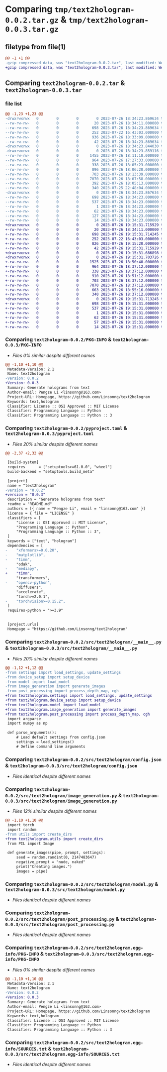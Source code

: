 # Comparing `tmp/text2hologram-0.0.2.tar.gz` & `tmp/text2hologram-0.0.3.tar.gz`

## filetype from file(1)

```diff
@@ -1 +1 @@
-gzip compressed data, was "text2hologram-0.0.2.tar", last modified: Wed Jul 26 18:34:23 2023, max compression
+gzip compressed data, was "text2hologram-0.0.3.tar", last modified: Wed Jul 26 19:15:31 2023, max compression
```

## Comparing `text2hologram-0.0.2.tar` & `text2hologram-0.0.3.tar`

### file list

```diff
@@ -1,23 +1,23 @@
-drwxrwxrwx   0        0        0        0 2023-07-26 18:34:23.869634 text2hologram-0.0.2/
--rw-rw-rw-   0        0        0       20 2023-07-26 18:34:11.000000 text2hologram-0.0.2/MANIFEST.in
--rw-rw-rw-   0        0        0      698 2023-07-26 18:34:23.869634 text2hologram-0.0.2/PKG-INFO
--rw-rw-rw-   0        0        0      252 2023-07-22 16:43:03.000000 text2hologram-0.0.2/README.md
--rw-rw-rw-   0        0        0      936 2023-07-26 18:33:09.000000 text2hologram-0.0.2/pyproject.toml
--rw-rw-rw-   0        0        0       42 2023-07-26 18:34:23.869634 text2hologram-0.0.2/setup.cfg
-drwxrwxrwx   0        0        0        0 2023-07-26 18:34:23.844030 text2hologram-0.0.2/src/
-drwxrwxrwx   0        0        0        0 2023-07-26 18:34:23.859116 text2hologram-0.0.2/src/text2hologram/
--rw-rw-rw-   0        0        0     1455 2023-07-26 18:11:18.000000 text2hologram-0.0.2/src/text2hologram/__main__.py
--rw-rw-rw-   0        0        0      964 2023-07-26 17:27:33.000000 text2hologram-0.0.2/src/text2hologram/config.json
--rw-rw-rw-   0        0        0      338 2023-07-26 18:05:23.000000 text2hologram-0.0.2/src/text2hologram/device_setup.py
--rw-rw-rw-   0        0        0      896 2023-07-26 18:06:20.000000 text2hologram-0.0.2/src/text2hologram/image_generation.py
--rw-rw-rw-   0        0        0      703 2023-07-26 18:13:39.000000 text2hologram-0.0.2/src/text2hologram/model.py
--rw-rw-rw-   0        0        0     7070 2023-07-26 18:07:58.000000 text2hologram-0.0.2/src/text2hologram/post_processing.py
--rw-rw-rw-   0        0        0      392 2023-07-26 18:05:13.000000 text2hologram-0.0.2/src/text2hologram/settings.py
--rw-rw-rw-   0        0        0      340 2023-07-25 22:48:04.000000 text2hologram-0.0.2/src/text2hologram/utils.py
-drwxrwxrwx   0        0        0        0 2023-07-26 18:34:23.867634 text2hologram-0.0.2/src/text2hologram.egg-info/
--rw-rw-rw-   0        0        0      698 2023-07-26 18:34:23.000000 text2hologram-0.0.2/src/text2hologram.egg-info/PKG-INFO
--rw-rw-rw-   0        0        0      537 2023-07-26 18:34:23.000000 text2hologram-0.0.2/src/text2hologram.egg-info/SOURCES.txt
--rw-rw-rw-   0        0        0        1 2023-07-26 18:34:23.000000 text2hologram-0.0.2/src/text2hologram.egg-info/dependency_links.txt
--rw-rw-rw-   0        0        0       62 2023-07-26 18:34:23.000000 text2hologram-0.0.2/src/text2hologram.egg-info/entry_points.txt
--rw-rw-rw-   0        0        0      127 2023-07-26 18:34:23.000000 text2hologram-0.0.2/src/text2hologram.egg-info/requires.txt
--rw-rw-rw-   0        0        0       14 2023-07-26 18:34:23.000000 text2hologram-0.0.2/src/text2hologram.egg-info/top_level.txt
+drwxrwxrwx   0        0        0        0 2023-07-26 19:15:31.715929 text2hologram-0.0.3/
+-rw-rw-rw-   0        0        0       20 2023-07-26 18:34:11.000000 text2hologram-0.0.3/MANIFEST.in
+-rw-rw-rw-   0        0        0      698 2023-07-26 19:15:31.714245 text2hologram-0.0.3/PKG-INFO
+-rw-rw-rw-   0        0        0      252 2023-07-22 16:43:03.000000 text2hologram-0.0.3/README.md
+-rw-rw-rw-   0        0        0      826 2023-07-26 19:15:20.000000 text2hologram-0.0.3/pyproject.toml
+-rw-rw-rw-   0        0        0       42 2023-07-26 19:15:31.715929 text2hologram-0.0.3/setup.cfg
+drwxrwxrwx   0        0        0        0 2023-07-26 19:15:31.686898 text2hologram-0.0.3/src/
+drwxrwxrwx   0        0        0        0 2023-07-26 19:15:31.703726 text2hologram-0.0.3/src/text2hologram/
+-rw-rw-rw-   0        0        0     1525 2023-07-26 18:50:40.000000 text2hologram-0.0.3/src/text2hologram/__main__.py
+-rw-rw-rw-   0        0        0      964 2023-07-26 18:37:12.000000 text2hologram-0.0.3/src/text2hologram/config.json
+-rw-rw-rw-   0        0        0      338 2023-07-26 18:37:12.000000 text2hologram-0.0.3/src/text2hologram/device_setup.py
+-rw-rw-rw-   0        0        0      910 2023-07-26 18:51:12.000000 text2hologram-0.0.3/src/text2hologram/image_generation.py
+-rw-rw-rw-   0        0        0      703 2023-07-26 18:37:12.000000 text2hologram-0.0.3/src/text2hologram/model.py
+-rw-rw-rw-   0        0        0     7070 2023-07-26 18:37:12.000000 text2hologram-0.0.3/src/text2hologram/post_processing.py
+-rw-rw-rw-   0        0        0      663 2023-07-26 18:55:16.000000 text2hologram-0.0.3/src/text2hologram/settings.py
+-rw-rw-rw-   0        0        0      340 2023-07-26 18:37:12.000000 text2hologram-0.0.3/src/text2hologram/utils.py
+drwxrwxrwx   0        0        0        0 2023-07-26 19:15:31.713245 text2hologram-0.0.3/src/text2hologram.egg-info/
+-rw-rw-rw-   0        0        0      698 2023-07-26 19:15:31.000000 text2hologram-0.0.3/src/text2hologram.egg-info/PKG-INFO
+-rw-rw-rw-   0        0        0      537 2023-07-26 19:15:31.000000 text2hologram-0.0.3/src/text2hologram.egg-info/SOURCES.txt
+-rw-rw-rw-   0        0        0        1 2023-07-26 19:15:31.000000 text2hologram-0.0.3/src/text2hologram.egg-info/dependency_links.txt
+-rw-rw-rw-   0        0        0       62 2023-07-26 19:15:31.000000 text2hologram-0.0.3/src/text2hologram.egg-info/entry_points.txt
+-rw-rw-rw-   0        0        0       57 2023-07-26 19:15:31.000000 text2hologram-0.0.3/src/text2hologram.egg-info/requires.txt
+-rw-rw-rw-   0        0        0       14 2023-07-26 19:15:31.000000 text2hologram-0.0.3/src/text2hologram.egg-info/top_level.txt
```

### Comparing `text2hologram-0.0.2/PKG-INFO` & `text2hologram-0.0.3/PKG-INFO`

 * *Files 0% similar despite different names*

```diff
@@ -1,10 +1,10 @@
 Metadata-Version: 2.1
 Name: text2hologram
-Version: 0.0.2
+Version: 0.0.3
 Summary: Generate holograms from text
 Author-email: Pengze Li <linsonng@163.com>
 Project-URL: Homepage, https://github.com/Linsonng/text2hologram
 Keywords: text,hologram
 Classifier: License :: OSI Approved :: MIT License
 Classifier: Programming Language :: Python
 Classifier: Programming Language :: Python :: 3
```

### Comparing `text2hologram-0.0.2/pyproject.toml` & `text2hologram-0.0.3/pyproject.toml`

 * *Files 20% similar despite different names*

```diff
@@ -2,37 +2,32 @@
 
 [build-system]
 requires      = ["setuptools>=61.0.0", "wheel"]
 build-backend = "setuptools.build_meta"
 
 [project]
 name = "text2hologram"
-version = "0.0.2"
+version = "0.0.3"
 description = "Generate holograms from text"
 readme = "README.md"
 authors = [{ name = "Pengze Li", email = "linsonng@163.com" }]
 license = { file = "LICENSE" }
 classifiers = [
     "License :: OSI Approved :: MIT License",
     "Programming Language :: Python",
     "Programming Language :: Python :: 3",
 ]
 keywords = ["text", "hologram"]
 dependencies = [
-    "xformers>=0.0.20",
-    "matplotlib",
-    "timm",
     "odak",
-    "mediapy",
+    "timm",
     "transformers",
-    "opencv-python",
     "diffusers",
     "accelerate",
     "torch>=2.0.1",
-    "torchvision>=0.15.2",
 ]
 requires-python = ">=3.9"
 
 
 [project.urls]
 Homepage = "https://github.com/Linsonng/text2hologram"
```

### Comparing `text2hologram-0.0.2/src/text2hologram/__main__.py` & `text2hologram-0.0.3/src/text2hologram/__main__.py`

 * *Files 20% similar despite different names*

```diff
@@ -1,12 +1,12 @@
-from settings import load_settings, update_settings
-from device_setup import setup_device
-from model import load_model
-from image_generation import generate_images
-from post_processing import process_depth_map, cgh
+from text2hologram.settings import load_settings, update_settings
+from text2hologram.device_setup import setup_device
+from text2hologram.model import load_model
+from text2hologram.image_generation import generate_images
+from text2hologram.post_processing import process_depth_map, cgh
 import argparse
 import numpy as np
 
 def parse_arguments():
     # Load default settings from config.json
     settings = load_settings()
     # Define command line arguments
```

### Comparing `text2hologram-0.0.2/src/text2hologram/config.json` & `text2hologram-0.0.3/src/text2hologram/config.json`

 * *Files identical despite different names*

### Comparing `text2hologram-0.0.2/src/text2hologram/image_generation.py` & `text2hologram-0.0.3/src/text2hologram/image_generation.py`

 * *Files 12% similar despite different names*

```diff
@@ -1,10 +1,10 @@
 import torch
 import random
-from utils import create_dirs
+from text2hologram.utils import create_dirs
 from PIL import Image
 
 def generate_images(pipe, prompt, settings):
     seed = random.randint(0, 2147483647)
     negative_prompt = "nude, naked"
     print("Creating images.")
     images = pipe(
```

### Comparing `text2hologram-0.0.2/src/text2hologram/model.py` & `text2hologram-0.0.3/src/text2hologram/model.py`

 * *Files identical despite different names*

### Comparing `text2hologram-0.0.2/src/text2hologram/post_processing.py` & `text2hologram-0.0.3/src/text2hologram/post_processing.py`

 * *Files identical despite different names*

### Comparing `text2hologram-0.0.2/src/text2hologram.egg-info/PKG-INFO` & `text2hologram-0.0.3/src/text2hologram.egg-info/PKG-INFO`

 * *Files 0% similar despite different names*

```diff
@@ -1,10 +1,10 @@
 Metadata-Version: 2.1
 Name: text2hologram
-Version: 0.0.2
+Version: 0.0.3
 Summary: Generate holograms from text
 Author-email: Pengze Li <linsonng@163.com>
 Project-URL: Homepage, https://github.com/Linsonng/text2hologram
 Keywords: text,hologram
 Classifier: License :: OSI Approved :: MIT License
 Classifier: Programming Language :: Python
 Classifier: Programming Language :: Python :: 3
```

### Comparing `text2hologram-0.0.2/src/text2hologram.egg-info/SOURCES.txt` & `text2hologram-0.0.3/src/text2hologram.egg-info/SOURCES.txt`

 * *Files identical despite different names*

